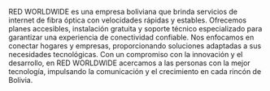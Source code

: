 RED WORLDWIDE es una empresa boliviana que brinda servicios de internet de fibra óptica con velocidades rápidas y estables. Ofrecemos planes accesibles, instalación gratuita y soporte técnico especializado para garantizar una experiencia de conectividad confiable. Nos enfocamos en conectar hogares y empresas, proporcionando soluciones adaptadas a sus necesidades tecnológicas. Con un compromiso con la innovación y el desarrollo, en RED WORLDWIDE acercamos a las personas con la mejor tecnología, impulsando la comunicación y el crecimiento en cada rincón de Bolivia.
